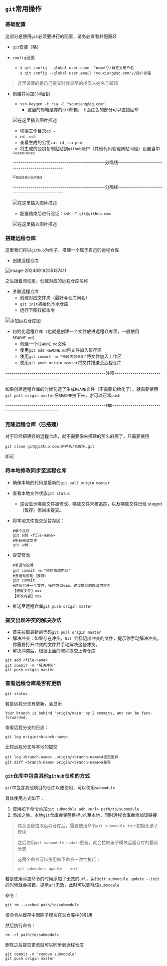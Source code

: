 ## `git`常用操作

### 基础配置

这部分是使用`git`必须要进行的配置，请务必查看并配置好

- `git`安装（略）

- `config`设置

  - ```
    $ git config --global user.name  "name"//自定义用户名
    $ git config --global user.email "youxiang@qq.com"//用户邮箱
    ```

> 这里设置的是自己提交时候显示的提交人姓名与邮箱

- 创建并添加`SSH`密钥

  - `ssh-keygen -t rsa -C "youxiang@qq.com"`
    - 这里的邮箱是你的`git`邮箱，下面红色的部分可以直接回车

  ![在这里插入图片描述](./assets/46f6c6039bcf4285f2991dcfffd3246a.png)

  - 切换工作目录`cd ~`
  - `cd .ssh`
  - 查看生成的公钥`cat id_rsa.pub`
  - 将生成的公钥复制黏贴到`github`账户（其他代码管理网站同理）设置当中

  <img src="./assets/8c3566d305495c50d9deff53f02278ef-1726761878323-12.png" alt="在这里插入图片描述" style="zoom:50%;" />

  ----------------------------------------------分隔线-----------------------------------------------

  <img src="./assets/48a4aeeccd962a2d309421a92ec55176.png" alt="在这里插入图片描述" style="zoom: 67%;" />

  ----------------------------------------------分隔线-----------------------------------------------

  ![在这里插入图片描述](./assets/0cd10e89d63f6434e574f7266514112f.png)

  - 配置结束后进行验证：`ssh -T git@github.com`

  ![在这里插入图片描述](./assets/df09da8a8cddd295be50bd58ba0f517d.png)



### 搭建远程仓库

这里我们将以`github`为例子，搭建一个属于自己的远程仓库

- 创建远程仓库

![image-20240919235137411](./assets/image-20240919235137411.png)

之后跟着流程走，创建对应的远程仓库名称

- 关联远程仓库
  - 创建对应文件夹（最好与仓库同名）
  - `git init`初始化本地仓库
  - 运行下图红框命令

![添加远程仓库图](./assets/0e839e2346dcd8b2256b1122f13f010f.png)

- 初始化远程仓库（也就是创建一个文件放进远程仓库里，一般使用`README.md`）
  - 创建一个`README.md`文件
  - 使用`git add README.md`将文件加入暂存区
  - 使用`git commit -m "修改内容说明"`将文件加入工作区
  - 使用`git push origin master`将文件推送至远程仓库

--------------------------------------------------注释--------------------------------------------------

如果创建远程仓库的时候勾选了生成`REAME`文件（不需要初始化了），就需要使用`git pull origin master`把`README`拉下来，才可以正常`push`

--------------------------------------------------`END`--------------------------------------------------



### 克隆远程仓库（已搭建）

对于已经搭建好的远程仓库，就不需要像未搭建的那么麻烦了，只需要使用

`git clone git@github.com:用户名/仓库名.git`

即可

### 将本地修改同步至远程仓库

- 确保本地的代码是最新的`git pull origin master`
- 查看本地文件状态`git status`
  - 这会显示哪些文件被修改、哪些文件未被追踪，以及哪些文件已经 staged（暂存）但尚未提交。

- 将本地文件提交至暂存区：

  ```
  #单个文件
  git add <file-name>
  #所有修改文件
  git add .
  ```

- 提交修改

  ```
  #单语句说明
  git commit -m "你的修改内容"
  #多语句说明（推荐）
  git commit
  #这会打开一个文件，操作类似vim，建议提交的修改内容为
  【修改文件】xxx
  【修改内容】xxx
  ```

- 推送至远程仓库`git push origin master`



### 提交出现冲突的解决办法

- 首先拉取最新的代码`git pull origin master`
- 解决冲突：如果存在冲突，`Git `会标记出冲突的文件，提示你手动解决冲突。你需要打开冲突的文件并手动解决这些冲突。
- 解决冲突后，根据上面的流程提交上传仓库

```
git add <file-name>
git commit -m "解决冲突"
git push origin master
```



### 查看远程仓库是否有更新

```
git status
```

若是远程分支有更新，会显示

```
Your branch is behind 'origin/main' by 2 commits, and can be fast-forwarded.
```



查看远程分支的日志：

```
git log origin/<branch-name>
```

比较远程分支与本地的提交

```
git log <branch-name>..origin/<branch-name>#提交差异
git diff <branch-name> origin/<branch-name>#差异
```



### `git`仓库中包含其他`github`仓库的方式

`git`中包含其他项目的仓库以便使用，可以使用`submodule`

具体使用方式如下：

1. 使用如下命令添加`git submodule add <url> path/to/submodule`
2. 添加之后，本地`git`仓库会克隆目标`url`至本地，同时远程仓库会添加该链接

>  其余设备拉取远程仓库后，需要使用命令`git submodule init`初始化该子模块
>
> 之后使用`git submodule update`更新，就会拉取该子模块远程仓库的最新分支
>
> 这两个命令可以使用如下命令一次性执行：
>
> `git submodule update --init`

若是使用添加命令的时候添加了无效的`url`，运行`git submodule update --init`的时候就会报错，提示`url`无效，此时可以删除该`submodule`

命令：

```shell
git rm --cached path/to/submodule
```

该命令从缓存中删除子模块在父仓库中的引用

然后执行命令：

```shell
rm -rf path/to/submodule
```

删除之后提交更改就可以同步到远程仓库

```
git commit -m "remove submodule"
git push origin master
```



















